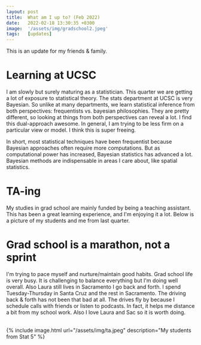 ```yaml
---
layout: post
title:  What am I up to? (Feb 2022)
date:   2022-02-18 13:30:35 +0300
image:  '/assets/img/gradschool2.jpeg'
tags:   [updates]
---
```

This is an update for my friends & family.

# Learning at UCSC
I am slowly but surely maturing as a statistician.  This quarter we are getting a lot of exposure to statistical theory.  The stats department at UCSC is very Bayesian.  So unlike at many departments,  we learn statistical inference from both perspectives: frequentists vs. bayesian philosophies.  They are pretty different, so looking at things from both perspectives can reveal a lot.  I find this dual-approach awesome.  In general, I am trying to be less firm on a particular view or model.  I think this is super freeing.

In short, most statistical techniques have been frequentist because Bayesian approaches often require more computations.  But as computational power has increased, Bayesian statistics has advanced a lot.  Bayesian methods are indispensable in areas I care about, like spatial statistics.

# TA-ing
My studies in grad school are mainly funded by being a teaching assistant.  This has been a great learning experience, and I'm enjoying it a lot.  Below is a picture of my students and me from last quarter.

# Grad school is a marathon, not a sprint
I'm trying to pace myself and nurture/maintain good habits.  Grad school life is very busy. It is challenging to balance everything but I'm doing well overall.  Also Laura still lives in Sacramento I go back and forth. I spend Tuesday-Thursday in Santa Cruz and the rest in Sacramento.  The driving back & forth has not been that bad at all. The drives fly by because I schedule calls with friends or listen to podcasts.  In fact, it helps me distance a bit from my school work.  Also I love Laura and Sac so it is worth doing.  



<br />
{% include image.html url="/assets/img/ta.jpeg" description="My students from Stat 5" %}
